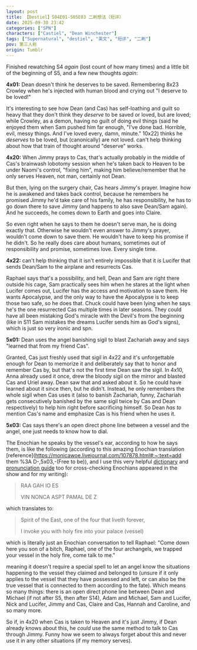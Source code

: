 ```yaml
---
layout: post
title: 【Destiel】S04E01-S05E03 二刷想法（短评）
date: 2025-09-30 23:42
categories: ["SPN"]
characters: ["Castiel", "Dean Winchester"]
tags: ["Supernatural", "destiel", "英文", "短评", "二刷"]
pov: 第三人称
origin: Tumblr
---
```


Finished rewatching S4 *again* (lost count of how many times) and a little bit of the beginning of S5, and a few new thoughts *again*:

**4x01:** Dean doesn't think he deserves to be saved. Remembering 8x23 Crowley when he's injected with human blood and crying out "I deserve to be loved!"

It's interesting to see how Dean (and Cas) has self-loathing and guilt so heavy that they don't think they *deserve* to be saved or loved, but are loved; while Crowley, as a demon, having no guilt of doing evil things (said he enjoyed them when Sam pushed him far enough, "I've done bad. Horrible, evil, messy things. And I've loved every, damn, minute." 10x22) thinks he *deserves* to be loved, but (canonically) are not loved. can't help thinking about how that train of thought around "deserve" works.

**4x20:** When Jimmy prays to Cas, that's actually probably in the middle of Cas's brainwash lobotomy session when he's taken back to Heaven to be under Naomi's control, "fixing him", making him believe/remember that he only serves Heaven, not man, certainly not Dean.

But then, lying on the surgery chair, Cas hears Jimmy's prayer. Imagine how he is awakened and takes back control, because he remembers he promised Jimmy he'd take care of his family, he has responsibility, he has to go down there to save Jimmy (and happens to also save Dean/Sam again). And he succeeds, he comes down to Earth and goes into Claire.

So even right when he says to them he doesn't serve man, he is doing exactly that. Otherwise he wouldn't even answer to Jimmy's prayer, wouldn't come down to save them. He wouldn't have to keep his promise if he didn't. So he really does care about humans, sometimes out of responsibility and promise, sometimes love. Every single time.

**4x22:** can't help thinking that it isn't entirely impossible that it *is* Lucifer that sends Dean/Sam to the airplane and resurrects Cas.

Raphael says that's a possibility, and hell, Dean and Sam are right there outside his cage, Sam practically sees him when he stares at the light when Lucifer comes out, Lucifer has the access and motivation to save them. He wants Apocalypse, and the only way to have the Apocalypse is to keep those two safe, so he does that. Chuck could have been lying when he says he's the one resurrected Cas multiple times in later seasons. They could have all been mistaking God's miracle with the Devil's from the beginning (like in S11 Sam mistakes the dreams Lucifer sends him as God's signs), which is just so very ironic and spn.

**5x01:** Dean uses the angel banishing sigil to blast Zachariah away and says "learned that from my friend Cas".

Granted, Cas just freshly used that sigil in 4x22 and it's unforgettable enough for Dean to memorize it and deliberately say that to honor and remember Cas by, but that's not the first time Dean saw the sigil. In 4x10, Anna already used it once, drew the bloody sigil on the mirror and blasted Cas and Uriel away. Dean saw that and asked about it. So he could have learned about it since then, but he didn't. Instead, he only remembers the whole sigil when Cas uses it (also to banish Zachariah, funny, Zachariah gets consecutively banished by the same sigil twice by Cas and Dean respectively) to help him right before sacrificing himself. So Dean *has to* mention Cas's name and emphasize Cas is his friend when he uses it.

**5x03:** Cas says there's an open direct phone line between a vessel and the angel, one just needs to know how to dial.

The Enochian he speaks by the vessel's ear, according to how he says them, is like the following (according to this amazing Enochian translation [reference](https://monicawoe.livejournal.com/107878.html#:~:text=add them %3A D-,5x03,-(Free to be)), and I use this very helpful [dictionary](https://www.sacred-texts.com/pag/enoch1.txt) and [pronunciation guide](https://hermetic.com/norton/prcallsc) too for cross-checking Enochians appeared in the show and for my writing):

> RAA GAH IO ES
>
> VIN NONCA ASPT PAMAL DE Z

which translates to:

> Spirit of the East, one of the four that liveth forever,
>
> I invoke you with holy fire into your palace (vessel)

which is literally just an Enochian conversation to tell Raphael: "Come down here you son of a bitch, Raphael, one of the four archangels, we trapped your vessel in the holy fire, come talk to me."

meaning it doesn't require a special spell to let an angel know the situations happening to the vessel they claimed and belonged to (unsure if it only applies to the vessel that they have possessed and left, or can also be the true vessel that is connected to them according to the fate). Which means so many things: there is an open direct phone line between Dean and Michael (if not after S5, then after S14), Adam and Michael, Sam and Lucifer, Nick and Lucifer, Jimmy and Cas, Claire and Cas, Hannah and Caroline, and so many more.

So if, in 4x20 when Cas is taken to Heaven and it's just Jimmy, if Dean already knows about this, he *could* use the same method to talk to Cas through Jimmy. Funny how we seem to always forget about this and never use it in any other situations (if my memory serves).

